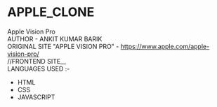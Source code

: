# APPLE_CLONE
Apple Vision Pro
<br>
AUTHOR - ANKIT KUMAR BARIK
<br>
ORIGINAL SITE "APPLE VISION PRO" - https://www.apple.com/apple-vision-pro/
<br>
//FRONTEND SITE__
<br>
LANGUAGES USED :-
* HTML
* CSS
* JAVASCRIPT
